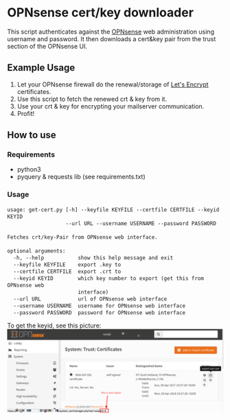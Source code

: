 # OPNsense cert/key downloader

This script authenticates against the [OPNsense](https://opnsense.org/) web administration using username and password. It then downloads a cert&key pair from the trust section of the OPNsense UI.

## Example Usage
1. Let your OPNsense firewall do the renewal/storage of [Let's Encrypt](https://letsencrypt.org/) certificates.
2. Use this script to fetch the renewed crt & key from it.
3. Use your crt & key for encrypting your mailserver communication.
4. Profit!

## How to use

### Requirements
- python3
- pyquery & requests lib (see requirements.txt)

### Usage
```
usage: get-cert.py [-h] --keyfile KEYFILE --certfile CERTFILE --keyid KEYID
                   --url URL --username USERNAME --password PASSWORD

Fetches crt/key-Pair from OPNsense web interface.

optional arguments:
  -h, --help           show this help message and exit
  --keyfile KEYFILE    export .key to
  --certfile CERTFILE  export .crt to
  --keyid KEYID        which key number to export (get this from OPNsense web
                       interface)
  --url URL            url of OPNsense web interface
  --username USERNAME  username for OPNsense web interface
  --password PASSWORD  password for OPNsense web interface
```

To get the keyid, see this picture:
![](opnsense-cert-admin.png)
